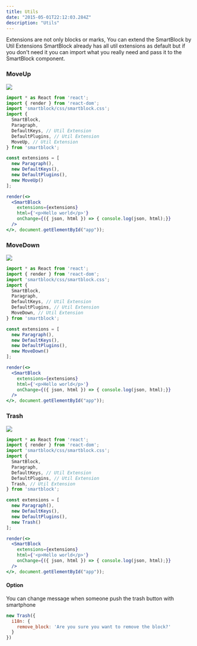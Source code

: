 ```yaml
---
title: Utils
date: "2015-05-01T22:12:03.284Z"
description: "Utils"
---
```


Extensions are not only blocks or marks, You can extend the SmartBlock by Util Extensions
SmartBlock already has all util extensions as default
but if you don't need it you can import what you really need and pass it to the SmartBlock component.

### MoveUp

![](./move-up.png)

```jsx
import * as React from 'react';
import { render } from 'react-dom';
import 'smartblock/css/smartblock.css';
import { 
  SmartBlock, 
  Paragraph,
  DefaultKeys, // Util Extension
  DefaultPlugins, // Util Extension
  MoveUp, // Util Extension
} from 'smartblock';

const extensions = [
  new Paragraph(),
  new DefaultKeys(),
  new DefaultPlugins(),
  new MoveUp()
];

render(<>
  <SmartBlock 
    extensions={extensions}
    html={'<p>Hello world</p>'}
    onChange={({ json, html }) => { console.log(json, html);}}  
  />
</>, document.getElementById("app"));
```

### MoveDown

![](./move-down.png)

```jsx
import * as React from 'react';
import { render } from 'react-dom';
import 'smartblock/css/smartblock.css';
import { 
  SmartBlock, 
  Paragraph,
  DefaultKeys, // Util Extension
  DefaultPlugins, // Util Extension
  MoveDown, // Util Extension
} from 'smartblock';

const extensions = [
  new Paragraph(),
  new DefaultKeys(),
  new DefaultPlugins(),
  new MoveDown()
];

render(<>
  <SmartBlock 
    extensions={extensions}
    html={'<p>Hello world</p>'}
    onChange={({ json, html }) => { console.log(json, html);}}  
  />
</>, document.getElementById("app"));
```

### Trash

![](./trash.png)

```jsx
import * as React from 'react';
import { render } from 'react-dom';
import 'smartblock/css/smartblock.css';
import { 
  SmartBlock, 
  Paragraph,
  DefaultKeys, // Util Extension
  DefaultPlugins, // Util Extension
  Trash, // Util Extension
} from 'smartblock';

const extensions = [
  new Paragraph(),
  new DefaultKeys(),
  new DefaultPlugins(),
  new Trash()
];

render(<>
  <SmartBlock 
    extensions={extensions}
    html={'<p>Hello world</p>'}
    onChange={({ json, html }) => { console.log(json, html);}}  
  />
</>, document.getElementById("app"));
```

#### Option

You can change message when someone push the trash button with smartphone


```js
new Trash({
  i18n: {
    remove_block: 'Are you sure you want to remove the block?'
  }
})
```